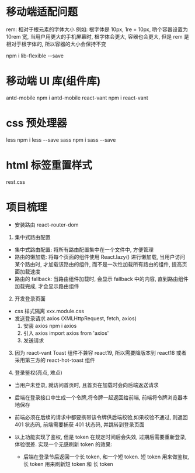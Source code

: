 # 移动端适配问题
rem: 相对于根元素的字体大小
例如: 根字体是 10px, 1re = 10px, 哟个容器设置为 10rem 宽, 当用户用更大的手机屏幕时, 根字体会更大, 容器也会更大, 但是 rem 是相对于根字体的, 所以容器的大小会保持不变

npm i lib-flexible --save

# 移动端 UI 库(组件库)
antd-mobile   npm i antd-mobile
react-vant   npm i react-vant

# css 预处理器
less   npm i less --save
sass   npm i sass --save

# html 标签重置样式
rest.css

# 项目梳理
- 安装路由 react-router-dom

1. 集中式路由配置
  - 集中式路由配置: 将所有路由配置集中在一个文件中, 方便管理
  - 路由的懒加载: 将每个页面的组件使用 React.lazy() 进行懒加载, 当用户访问某个路由时, 才加载该路由的组件, 而不是一次性加载所有路由的组件, 提高页面加载速度
  - 路由的 fallback: 当路由组件加载时, 会显示 fallback 中的内容, 直到路由组件加载完成, 才会显示路由组件

2. 开发登录页面
  - css 样式隔离 xxx.module.css
  - 发送登录请求 axios    (XMLHttpRequest, fetch, axios)
    1. 安装 axios npm i axios
    2. 引入 axios import axios from 'axios'
    3. 发送请求 

3. 因为 react-vant Toast 组件不兼容 react19, 所以需要降版本到 react18 或者 采用第三方的 react-hot-toast 组件 

4. 登录鉴权(亮点, 难点)
  - 当用户未登录, 就访问首页时, 且首页在加载时会向后端返送请求
  - 后端在登录接口中生成一个令牌,将令牌一起返回给前端, 前端将令牌浏览器本地保存
  - 前端必须在后续的请求中都要携带该令牌供后端校验,如果校验不通过, 则返回 401 状态码, 前端需要捕获 401 状态码, 并跳转到登录页面

  - 以上功能实现了鉴权, 但是 token 在规定时间后会失效, 过期后需要重新登录, 体验很差.
  实现一个无感刷新 token 的效果:
    - 后端在登录节后返回一个长 token, 和一个短 token. 短 token 用来做鉴权, 长 token 用来刷新短 token 和 长 token
